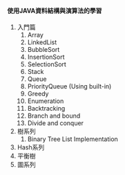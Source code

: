 #### 使用JAVA資料結構與演算法的學習

1. 入門篇
   1.  Array
   2.  LinkedList
   3.  BubbleSort
   4.  InsertionSort
   5.  SelectionSort
   6.  Stack
   7.  Queue
   8.  PriorityQueue (Using built-in)
   9.  Greedy
   10. Enumeration
   11. Backtracking
   12. Branch and bound
   13. Divide and conquer
2. 樹系列
   1. Binary Tree List Implementation
3. Hash系列
4. 平衡樹
5. 圖系列